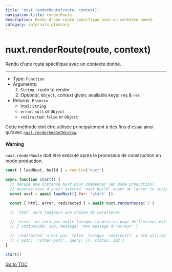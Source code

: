 ```yaml
---
title: 'nuxt.renderRoute(route, context)'
navigation.title: renderRoute
description: Rendu d'une route spécifique avec un contexte donné.
category: internals-glossary
---
```

# nuxt.renderRoute(route, context)

Rendu d'une route spécifique avec un contexte donné.

---

- Type: `Function`
- Arguments:
  1. `String` : route to render
  2. _Optional_, `Object`, context given, available keys: `req` & `res`
- Returns: `Promise`
  - `html`: `String`
  - `error`: `null` or `Object`
  - `redirected`: `false` or `Object`


Cette méthode doit être utilisée principalement à des fins d'essai ainsi qu'avec [`nuxt.renderAndGetWindow`](./internals-glossary/nuxt-render-and-get-window).

#### Warning
`nuxt.renderRoute` doit être exécuté après le processus de construction en mode production.


```js
const { loadNuxt, build } = require('nuxt')

async function start() {
  // Récupè une instance Nuxt pour commencer (en mode production)
  // Assurez-vous d'avoir exécuté `nuxt build` avant de lancer ce script
  const nuxt = await loadNuxt({ for: 'start' })

  const { html, error, redirected } = await nuxt.renderRoute('/')

  // `html` sera toujours une chaîne de caractères

  // `error` ne sera pas nulle lorsque la mise en page de l'erreur est affichée, le format de l'erreur l'est :
  // { statusCode: 500, message: 'Mon message d\'erreur' }

  // `redirected` n'est pas `false` lorsque `redirect()` a été utilisé dans `asyncData()` ou `fetch()`.
  // { path: '/other-path', query: {}, status: 302 }
}

start()
```
<span style='float: footnote;'><a href="../index.html#toc">Go to TOC</a></span>
